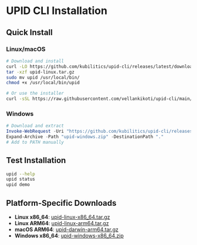 # UPID CLI Installation

## Quick Install

### Linux/macOS
```bash
# Download and install
curl -LO https://github.com/kubilitics/upid-cli/releases/latest/download/upid-linux.tar.gz
tar -xzf upid-linux.tar.gz
sudo mv upid /usr/local/bin/
chmod +x /usr/local/bin/upid

# Or use the installer
curl -sSL https://raw.githubusercontent.com/vellankikoti/upid-cli/main/install.sh | bash
```

### Windows
```powershell
# Download and extract
Invoke-WebRequest -Uri "https://github.com/kubilitics/upid-cli/releases/latest/download/upid-windows.zip" -OutFile "upid-windows.zip"
Expand-Archive -Path "upid-windows.zip" -DestinationPath "."
# Add to PATH manually
```

## Test Installation
```bash
upid --help
upid status
upid demo
```

## Platform-Specific Downloads

- **Linux x86_64**: [upid-linux-x86_64.tar.gz](https://github.com/kubilitics/upid-cli/releases/latest/download/upid-linux-x86_64.tar.gz)
- **Linux ARM64**: [upid-linux-arm64.tar.gz](https://github.com/kubilitics/upid-cli/releases/latest/download/upid-linux-arm64.tar.gz)
- **macOS ARM64**: [upid-darwin-arm64.tar.gz](https://github.com/kubilitics/upid-cli/releases/latest/download/upid-darwin-arm64.tar.gz)
- **Windows x86_64**: [upid-windows-x86_64.zip](https://github.com/kubilitics/upid-cli/releases/latest/download/upid-windows-x86_64.zip)
